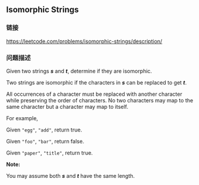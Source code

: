 ## Isomorphic Strings  
### 链接  
https://leetcode.com/problems/isomorphic-strings/description/  
### 问题描述
Given two strings ***s*** and ***t***, determine if they are isomorphic.

Two strings are isomorphic if the characters in ***s*** can be replaced to get ***t***.

All occurrences of a character must be replaced with another character while preserving the order of characters. No two characters may map to the same character but a character may map to itself.

For example,<br>
Given `"egg"`, `"add"`, return true.

Given `"foo"`, `"bar"`, return false.

Given `"paper"`, `"title"`, return true.

**Note:**<br>
You may assume both ***s*** and ***t*** have the same length.
